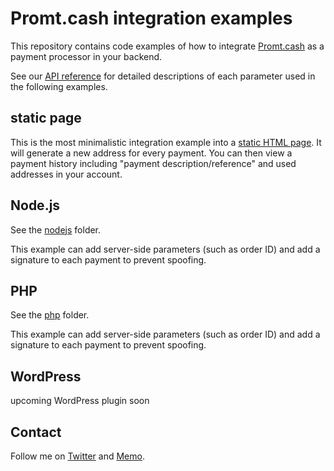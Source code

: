 # Promt.cash integration examples
This repository contains code examples of how to integrate [Promt.cash](https://promt.cash) 
as a payment processor in your backend.

See our [API reference](https://prompt.cash/pub/docs/) for detailed descriptions
of each parameter used in the following examples.

## static page
This is the most minimalistic integration example into a [static HTML page](static).
It will generate a new address for every payment. You can then view a payment history including
"payment description/reference" and used addresses in your account.

## Node.js
See the [nodejs](nodejs) folder.

This example can add server-side parameters (such as order ID) and 
add a signature to each payment to prevent spoofing.

## PHP
See the [php](php) folder.

This example can add server-side parameters (such as order ID) and
add a signature to each payment to prevent spoofing.


## WordPress
upcoming WordPress plugin soon


## Contact
Follow me on [Twitter](https://twitter.com/ekliptor) and [Memo](https://memo.cash/profile/1JFKA1CabVyX98qPRAUQBL9NhoTnXZr5Zm).
